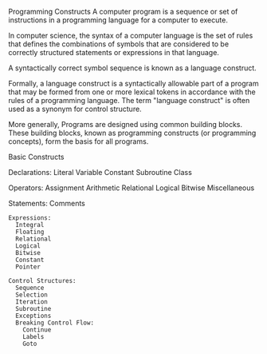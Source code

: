 Programming Constructs
A computer program is a sequence or set of instructions in a programming language for a computer to execute.

In computer science, the syntax of a computer language is the set of rules that defines the combinations of symbols that are considered to be correctly structured statements or expressions in that language.

A syntactically correct symbol sequence is known as a language construct.

Formally, a language construct is a syntactically allowable part of a program that may be formed from one or more lexical tokens in accordance with the rules of a programming language. The term "language construct" is often used as a synonym for control structure.

More generally, Programs are designed using common building blocks. These building blocks, known as programming constructs (or programming concepts), form the basis for all programs.

Basic Constructs

  Declarations:
    Literal
    Variable
    Constant
    Subroutine
    Class

  Operators:
    Assignment
    Arithmetic
    Relational
    Logical
    Bitwise
    Miscellaneous


  Statements:
    Comments

    Expressions:
      Integral
      Floating
      Relational
      Logical
      Bitwise
      Constant
      Pointer

    Control Structures:
      Sequence
      Selection
      Iteration
      Subroutine
      Exceptions
      Breaking Control Flow:
        Continue
        Labels
        Goto
